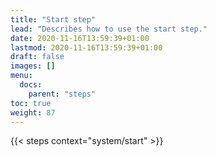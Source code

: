 ```yaml
---
title: "Start step"
lead: "Describes how to use the start step."
date: 2020-11-16T13:59:39+01:00
lastmod: 2020-11-16T13:59:39+01:00
draft: false
images: []
menu:
  docs:
    parent: "steps"
toc: true
weight: 87
---
```

{{< steps context="system/start" >}}
